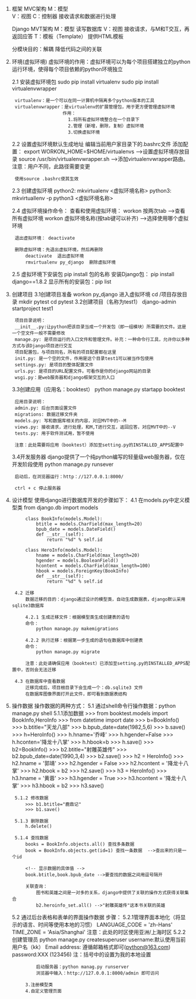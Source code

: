 1. 框架
    MVC架构
        M：模型  
        V：视图
        C：控制器  接收请求和数据进行处理

    Django MVT架构
        M：模型  读写数据库
        V：视图  接收请求，与M和T交互，再返回应答
        T：模板（Template） 提供HTML模板

    分模块目的：解耦  降低代码之间的关联


2. 环境(虚拟环境)
    虚拟环境的作用：虚拟环境可以为每个项目搭建独立的python运行环境，使得每个项目依赖的python环境独立

    2.1 安装虚拟环境包
        sudo pip install virtualenv
        sudo pip install virtualenvwrapper

        virtualenv：是一个可以在同一计算机中隔离多个python版本的工具
        virtualenvwrapper：是virtualenv的扩展管理包，用于更方便管理虚拟环境
                          作用：
                            1.将所有虚拟环境整合在一个目录下
                            2.管理（新增，删除，复制）虚拟环境
                            3.切换虚拟环境

    2.2 设置虚拟环境默认生成地址
        编辑当前用户家目录下的.bashrc文件
        添加配置：
        export WORKON_HOME=$HOME/virtualenvs  -->设置虚拟环境存放目录
        source /usr/bin/virtualenvwrapper.sh  -->添加virtualenvwrapper路由。注意：用户不同，此路径需要变更

        使用source .bashrc使其生效

    
    2.3 创建虚拟环境
            python2: mkvirtualenv <虚拟环境名称>
            python3: mkvirtuallenv -p python3 <虚拟环境名称>
    
    2.4 虚拟环境操作命令：
        查看和使用虚拟环境： 
            workon 按两次tab  -->查看所有虚拟环境
            workon 虚拟环境名称(按tab键可以补齐) -->选择使用哪个虚拟环境

        退出虚拟环境： deactivate

        删除虚拟环境：先退出虚拟环境，然后再删除
            deactivate  退出虚拟环境
            rmvirtualenv py_django  删除虚拟环境

    2.5 虚拟环境下安装包
        pip install 包的名称
        安装Django包： pip install django==1.8.2
        显示所有的安装包：pip list

3. 创建项目
    3.1创建项目准备
        workon py_django 进入虚拟环境
        cd /项目存放目录
        mkdir pytest
        cd pytest
    3.2创建项目（名称为test1）
        django-admin startproject test1

        项目目录说明：
        __init__.py:让python把该目录当成一个开发包（即一组模块）所需要的文件。这是一个空文件一般不需要修改
        manage.py: 是项目运行的入口文件和管理文件。补充：一种命令行工具，允许你以多种方式与该Django项目进行交互
        项目配置包，与项目同名，所有的项目配置都在这里
        init.py: 是一个空的文件，作用是这个目录test1可以被当作包使用
        settings.py: 是项目的整体配置文件
        urls.py: 是项目的URL配置文件。可看作是你的django网站的目录
        wsgi.py：是web服务器和django框架交互的入口

    3.3创建应用（应用名：booktest）
        python manage.py startapp booktest

        应用目录说明：
        admin.py: 后台页面设置文件
        migrations: 数据迁移文件夹
        models.py: 写和数据库相关的内容，对应MVT中的--M
        views.py: 接收请求，进行处理，和M,T进行交互，返回应答，对应MVT中的--V
        tests.py: 用于软件测试用，暂不使用

        注意：此处需要将应用（booktest）添加至setting.py的INSTALLED_APPS配置中

    3.4开发服务器
        django提供了一个纯python编写的轻量级web服务器，仅在开发阶段使用
        python manage.py runsever 

        启动后，在浏览器运行：http：//127.0.0.1:8000/

        ctrl + c 停止服务器

4. 设计模型
    使用django进行数据库开发的步骤如下：
        4.1 在models.py中定义模型类
            from django.db import models

            class BookInfo(models.Model):
                btitle = models.CharField(max_length=20)
                bpub_date = models.DateField()
                def __str__(self):
                    return "%d" % self.id

            class HeroInfo(models.Model):
                hname = models.CharField(max_length=20)
                hgender = models.BooleanField()
                hcontent = models.CharField(max_length=100)
                hbook = models.ForeignKey(BookInfo)
                def __str__(self):
                    return "%d" % self.id
        
        4.2 迁移
            数据迁移的目的：django通过设计的模型类，自动生成数据表，django默认采用sqlite3数据库

            4.2.1 生成迁移文件：根据模型类生成创建表的语句
            命令：
                python manage.py makemigrations

            4.2.2 执行迁移：根据第一步生成的语句在数据库中创建表
            命令：
                python manage.py migrate

            注意：此处请确保应用（booktest）已添加至setting.py的INSTALLED_APPS配置中，否则会无法迁移

        4.3 在数据库中查看数据
            迁移完成后，项目根目录下会生成一个：db.sqlite3 文件
            在数据库图像界面打开此文件，即可看到数据表结构

5. 操作数据
操作数据的两种方式：
    5.1 通过shell命令行操作数据：python manage.py shell
        5.1.1添加数据
            >>> from booktest.models import BookInfo,HeroInfo
            >>> from datetime import date
            <!-- 添加书籍1 -->
            >>> b=BookInfo()
            >>> b.btitle="天龙八部"
            >>> b.bpub_date=date(1982,5,6)
            >>> b.save()
            <!-- 添加英雄1 -->
            >>> h=HeroInfo()
            >>> h.hname='乔峰'
            >>> h.hgender=False
            >>> h.hconten='降龙十八掌'
            >>> h.hbook=b
            >>> h.save()
            <!-- 添加书籍2 -->
            >>> b2=BookInfo()
            >>> b2.btitle="射雕英雄传"
            >>> b2.bpub_date=date(1990,3,4)
            >>> b2.save()
            <!-- 添加英雄2 -->
            >>> h2 = HeroInfo()
            >>> h2.hname = '郭靖'
            >>> h2.hgender = False
            >>> h2.hcontent = '降龙十八掌'
            >>> h2.hbook = b2
            >>> h2.save()
            <!-- 添加英雄3 -->
            >>> h3 = HeroInfo()
            >>> h3.hname = '黄蓉'
            >>> h3.hgender = True
            >>> h3.hcontent = '降龙十八掌'
            >>> h3.hbook = b2
            >>> h3.save()

        5.1.2 修改数据 
            >>> b1.btitle="鹿鼎记"
            >>> b1.save()

        5.1.3 删除数据
            h.delete()
        
        5.1.4 查找数据
            books = BookInfo.objects.all() 查找多条数据
            book = BookInfo.objects.get(id=1) 查找一条数据  -->查出来的只是一个id
            
            <!-- 显示数据的具体值 -->
            book.btitle,book.bpub_date -->要查找的数据之间用逗号隔开

            关联查询：
                图书和英雄之间是一对多的关系，django中提供了关联的操作方式获得关联集合
                b2.heroinfo_set.all() -->"射雕英雄传"这本书关联的英雄

    5.2 通过后台表格和表单的界面操作数据
        步骤：
            5.2.1管理界面本地化（将显示的语言、时间等使用本地的习惯） 
                LANGUAGE_CODE = 'zh-Hans'
                TIME_ZONE = 'Asia/Shanghai'
                注意：此处的时区使用亚洲/上海时区
            5.2.2创建管理员
                python manage.py createsuperuser
                    username:默认使用当前用户名（kk）
                    Email address: 遵循邮箱格式即可(python@163.com)
                    password:XXX (123456)
                注：括号中的设置为我的本地设置

                启动服务器：python manag.py runserver
                浏览器中输入：http://127.0.0.1:8000/admin 即可访问
                
            3.注册模型类
            4.自定义管理页面

             










            





